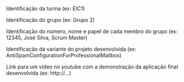 Identificação da turma (ex: EIC1)

Identificação do grupo (ex: Grupo 2)

Identificação do número, nome e papel de cada membro do grupo (ex: 12345, José Silva, Scrum Master)

Identificação da variante do projeto desenvolvida (ex: AntiSpamConfigurationForProfessionalMailbox)

Link para um vídeo no youtube com a demonstração da aplicação final desenvolvida (ex: http://...)
